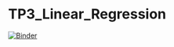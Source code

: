 # TP3_Linear_Regression
[![Binder](https://mybinder.org/badge_logo.svg)](https://mybinder.org/v2/gh/inesdai/TP3_Linear_Regression/master?filepath=TP33.ipynb)
